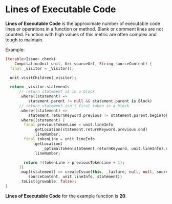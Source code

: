 # Lines of Executable Code

**Lines of Executable Code** is the approximate number of executable code lines or operations in a function or method. Blank or comment lines are not counted. Function with high values of this metric are often complex and tough to maintain.

Example:

```dart
Iterable<Issue> check(
    CompilationUnit unit, Uri sourceUrl, String sourceContent) {
  final _visitor = _Visitor();

  unit.visitChildren(_visitor);

  return _visitor.statements
      // return statement is in a block
      .where((statement) =>
          statement.parent != null && statement.parent is Block)
      // return statement isn't first token in a block
      .where((statement) =>
          statement.returnKeyword.previous != statement.parent.beginToken)
      .where((statement) {
        final previousTokenLine = unit.lineInfo
            .getLocation(statement.returnKeyword.previous.end)
            .lineNumber;
        final tokenLine = unit.lineInfo
            .getLocation(
                _optimalToken(statement.returnKeyword, unit.lineInfo).offset)
            .lineNumber;

        return !(tokenLine > previousTokenLine + 1);
      })
      .map((statement) => createIssue(this, _failure, null, null, sourceUrl,
          sourceContent, unit.lineInfo, statement))
      .toList(growable: false);
}
```

**Lines of Executable Code** for the example function is **20**.
